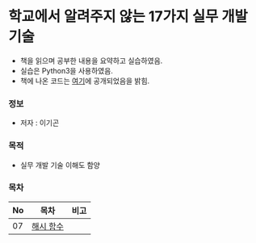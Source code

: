 # 학교에서 알려주지 않는 17가지 실무 개발 기술

* 책을 읽으며 공부한 내용을 요약하고 실습하였음.  
* 실습은 Python3을 사용하였음.
* 책에 나온 코드는 [여기](https://github.com/sorrowhill/17techs)에 공개되었음을 밝힘.

### 정보
* 저자 : 이기곤

### 목적
* 실무 개발 기술 이해도 함양


### 목차
|No|목차|비고|
|---|---|---|
|07|[해시 함수](https://github.com/hwahyeon/17skills/blob/main/07%20hash.ipynb)||

